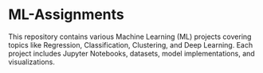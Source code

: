 # ML-Assignments
This repository contains various Machine Learning (ML) projects covering topics like Regression, Classification, Clustering, and Deep Learning. Each project includes Jupyter Notebooks, datasets, model implementations, and visualizations.
